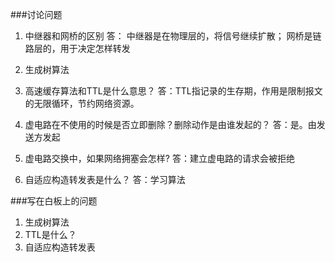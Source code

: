 ###讨论问题
 1. 中继器和网桥的区别
    答： 中继器是在物理层的，将信号继续扩散；
         网桥是链路层的，用于决定怎样转发

 2. 生成树算法
 3. 高速缓存算法和TTL是什么意思？
    答：TTL指记录的生存期，作用是限制报文的无限循环，节约网络资源。

 4. 虚电路在不使用的时候是否立即删除？删除动作是由谁发起的？
    答：是。由发送方发起

 5. 虚电路交换中，如果网络拥塞会怎样?
    答：建立虚电路的请求会被拒绝

 6. 自适应构造转发表是什么？
    答：学习算法

###写在白板上的问题
1. 生成树算法
2. TTL是什么？
3. 自适应构造转发表